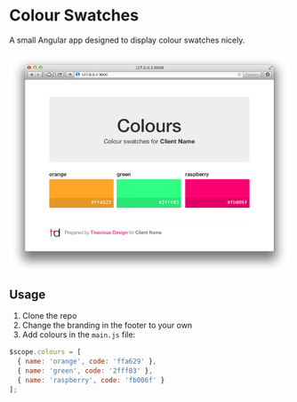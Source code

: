 # Colour Swatches

A small Angular app designed to display colour swatches nicely.

![Screenshot](screenshot.png)


## Usage

1. Clone the repo
2. Change the branding in the footer to your own
3. Add colours in the `main.js` file:

```js
$scope.colours = [
  { name: 'orange', code: 'ffa629' },
  { name: 'green', code: '2fff83' },
  { name: 'raspberry', code: 'fb006f' }
];
```
